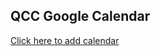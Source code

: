 ## QCC Google Calendar

[Click here to add calendar](https://calendar.google.com/calendar/u/1?cid=Y19pbXVzZXZjOGlwZmpoMmZtbnU3dXQ1YzRic0Bncm91cC5jYWxlbmRhci5nb29nbGUuY29t)